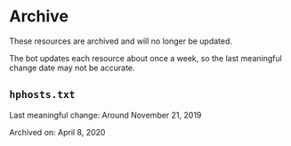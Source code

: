 # Archive

These resources are archived and will no longer be updated.

The bot updates each resource about once a week, so the last meaningful change
date may not be accurate.

## `hphosts.txt`

Last meaningful change: Around November 21, 2019

Archived on: April 8, 2020
